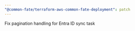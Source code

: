 ```yaml
---
"@common-fate/terraform-aws-common-fate-deployment": patch
---
```


Fix pagination handling for Entra ID sync task
